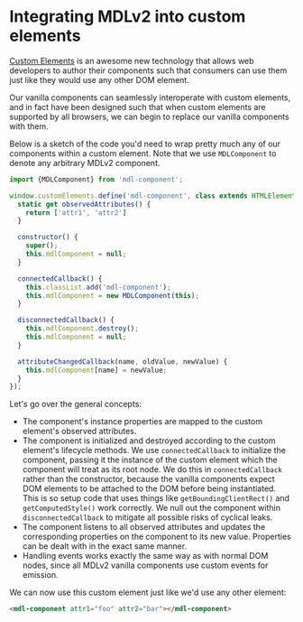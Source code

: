 # Integrating MDLv2 into custom elements

[Custom Elements](https://developers.google.com/web/fundamentals/getting-started/primers/customelements) is an awesome new technology that allows web developers to author their
components such that consumers can use them just like they would use any other DOM element.

Our vanilla components can seamlessly interoperate with custom elements, and in fact have been
designed such that when custom elements are supported by all browsers, we can begin to replace our
vanilla components with them.

Below is a sketch of the code you'd need to wrap pretty much any of our components within a custom
element. Note that we use `MDLComponent` to denote any arbitrary MDLv2 component.

```js
import {MDLComponent} from 'mdl-component';

window.customElements.define('mdl-component', class extends HTMLElement {
  static get observedAttributes() {
    return ['attr1', 'attr2']
  }

  constructor() {
    super();
    this.mdlComponent = null;
  }

  connectedCallback() {
    this.classList.add('mdl-component');
    this.mdlComponent = new MDLComponent(this);
  }

  disconnectedCallback() {
    this.mdlComponent.destroy();
    this.mdlComponent = null;
  }

  attributeChangedCallback(name, oldValue, newValue) {
    this.mdlComponent[name] = newValue;
  }
});
```

Let's go over the general concepts:

* The component's instance properties are mapped to the custom element's observed attributes.
* The component is initialized and destroyed according to the custom element's lifecycle methods. We
  use `connectedCallback` to initialize the component, passing it the instance of the custom
  element which the component will treat as its root node. We do this in `connectedCallback` rather
  than the constructor, because the vanilla components expect DOM elements to be attached to the
  DOM before being instantiated. This is so setup code that uses things like
  `getBoundingClientRect()` and `getComputedStyle()` work correctly. We null out the component
  within `disconnectedCallback` to mitigate all possible risks of cyclical leaks.
* The component listens to all observed attributes and updates the corresponding properties on the
  component to its new value. Properties can be dealt with in the exact same manner.
* Handling events works exactly the same way as with normal DOM nodes, since all MDLv2 vanilla
  components use custom events for emission.

We can now use this custom element just like we'd use any other element:

```html
<mdl-component attr1="foo" attr2="bar"></mdl-component>
```
